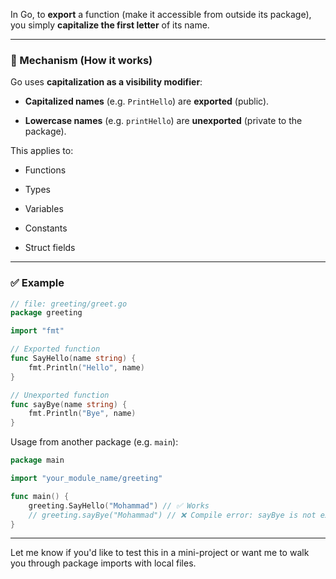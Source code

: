 In Go, to **export** a function (make it accessible from outside its package), you simply **capitalize the first letter** of its name.

---

### 🔧 Mechanism (How it works)

Go uses **capitalization as a visibility modifier**:

- **Capitalized names** (e.g. `PrintHello`) are **exported** (public).
    
- **Lowercase names** (e.g. `printHello`) are **unexported** (private to the package).
    

This applies to:

- Functions
    
- Types
    
- Variables
    
- Constants
    
- Struct fields
    

---

### ✅ Example

```go
// file: greeting/greet.go
package greeting

import "fmt"

// Exported function
func SayHello(name string) {
    fmt.Println("Hello", name)
}

// Unexported function
func sayBye(name string) {
    fmt.Println("Bye", name)
}
```

Usage from another package (e.g. `main`):

```go
package main

import "your_module_name/greeting"

func main() {
    greeting.SayHello("Mohammad") // ✅ Works
    // greeting.sayBye("Mohammad") // ❌ Compile error: sayBye is not exported
}
```

---

Let me know if you'd like to test this in a mini-project or want me to walk you through package imports with local files.